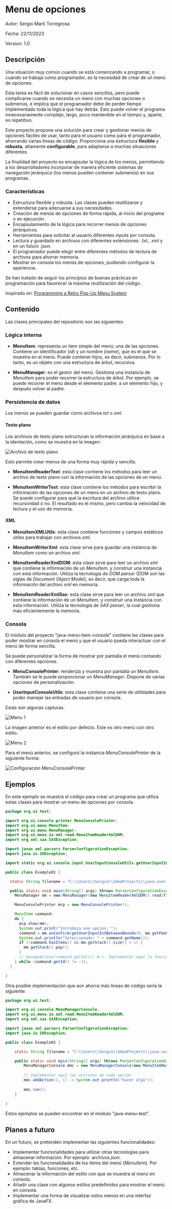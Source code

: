# Menu de opciones

Autor: Sergio Martí Torregrosa

Fecha: 22/11/2023

Version: 1.0

## Descripción

Una situación muy común cuando se está comenzando a programar, o cuando se trabaja como programador, es la necesidad de 
crear de un menú de opciones. 

Esta tarea es fácil de solucionar en casos sencillos, pero puede complicarse cuando se necesita un menú con muchas 
opciones o submenús, e implica que el programador debe de perder tiempo implementado toda la lógica que hay detrás.
Esto puede volver el programa innecesariamente complejo, largo, poco mantenible en el tiempo y, aparte, es repetitivo. 

Este proyecto propone una solución para crear y gestionar menús de opciones fáciles de usar, tanto para el usuario como 
para el programador, ahorrando varias líneas de código. Proporciona una estructura **flexible** y **robusta**, 
altamente **configurable**, para adaptarse a muchas situaciones diferentes.

La finalidad del proyecto es encapsular la lógica de los menús, permitiendo a los desarrolladores incorporar de manera 
eficiente sistemas de navegación jerárquica (los menús pueden contener submenús) en sus programas.

### Características

- Estructura flexible y robusta. Las clases pueden reutilizarse y extenderse para adecuarse a sus necesidades.
- Creación de menús de opciones de forma rápida, al inicio del programa o en ejecución.
- Encapsulamiento de la lógica para recorrer menús de opciones jerárquicos. 
- Herramientas para solicitar al usuario diferentes *inputs* por consola.
- Lectura y guardado en archivos con diferentes extensiones: .txt, .xml y en un futuro .json.
- El programador puede elegir entre diferentes métodos de lectura de archivos para ahorrar memoria.
- Mostrar en consola los menús de opciones, pudiendo configurar la apariencia.
 
Se han tratado de seguir los principios de buenas prácticas en programación para favorecer la máxima reutilización 
del código.

Inspirado en: [Programming a Retro Pop-Up Menu System](https://github.com/OneLoneCoder/Javidx9/blob/master/PixelGameEngine/SmallerProjects/OneLoneCoder_PGE_RetroMenu.cpp)

## Contenido

Las clases principales del repositorio son las siguientes:

### Lógica interna

- **MenuItem**: representa un item simple del menú; una de las opciones. Contiene un identificador (*id*) y un nombre 
  (*name*), que es el que se muestra en el menú. Puede contener hijos, es decir, submenús. Por lo tanto, es un objeto 
  con una estructura de árbol, recursiva.
    
- **MenuManager**: es el gestor del menú. Gestiona una instancia de *MenuItem* para poder recorrer la estructura de árbol. 
  Por ejemplo, se puede recorrer el menú desde el elemento padre, a un elemento hijo, y después volver al padre.

### Persistencia de datos

Los menús se pueden guardar como archivos *txt* o *xml*.

#### Texto plano

Los archivos de texto plano estructuran la información jerárquica en base a la identación, como se muestra en la imagen:

![Archivo de texto plano](./captures/captura_03_txt_file.PNG)

Esto permite crear menus de una forma muy rápida y sencilla.

- **MenuItemReaderText**: esta clase contiene los métodos para leer un archivo de texto plano con la información de las 
  opciones de un menú.
  
- **MenuItemWriterText**: esta clase contiene los métodos para escribir la información de las opciones de un menú en un 
  archivo de texto plano. Se puede configurar para qué la escritura del archivo utilice recursividad o no. El resultado 
  es el mismo, pero cambia la velocidad de lectura y el uso de memoria.

#### XML

- **MenuItemXMLUtils**: esta clase contiene funciones y campos estáticos útiles para trabajar con archivos *xml*.

- **MenuItemWriterXml**: esta clase sirve para guardar una instancia de *MenuItem* como un archivo *xml*.

- **MenuItemReaderXmlDOM**: esta clase sirve para leer un archivo *xml* que contiene la información de un *MenuItem*, y 
  construir una instancia con esta información. Utiliza la tecnología de *DOM parser* (DOM son las siglas de 
  *Document Object Model*), es decir, que carga toda la información del archivo *xml* en memoria.
  
- **MenuItemReaderXmlSax**: esta clase sirve para leer un archivo *xml* que contiene la información de un *MenuItem*, y
  construir una instancia con esta información. Utiliza la tecnología de *SAX parser*, la cual gestiona más 
  eficientemente la memoria.
  
### Consola

El módulo del proyecto "java-menú-item-console" contiene las clases para poder mostrar en consola el menú y que el 
usuario pueda interactuar con el menú de forma sencilla.

Se puede personalizar la forma de mostrar por pantalla el menú contando con diferentes opciones.

- **MenuConsolePrinter**: renderiza y muestra por pantalla un *MenuItem*. También se le puede proporcionar un 
  *MenuManager*. Dispone de varias opciones de personalización.
  
- **UserInputConsoleUtils**: esta clase contiene una serie de utilidades para poder manejar las entradas de usuario 
  por consola.
  
Estas son algunas capturas.

![Menu 1](./captures/captura_01.PNG)

La imagen anterior es el estilo por defecto. Este es otro menú con otro estilo.

![Menu 2](./captures/captura_02.PNG)

Para el menú anterior, se configuró la instancia *MenuConsolePrinter* de la siguiente forma:

![Configuración MenuConsolePrinter](./captures/Configuracion_MenuConsolePrinter.PNG)

## Ejemplos

En este ejemplo se muestra el código para crear un programa que utiliza estas clases para mostrar un menu de opciones 
por consola.

```java
package org.ui.test;

import org.ui.console.printer.MenuConsolePrinter;
import org.ui.menu.MenuItem;
import org.ui.menu.MenuManager;
import org.ui.menu.io.xml.read.MenuItemReaderXmlDOM;
import org.xml.sax.SAXException;

import javax.xml.parsers.ParserConfigurationException;
import java.io.IOException;

import static org.ui.console.input.UserInputConsoleUtils.getUserInputIntBetweenBounds;

public class Example01 {

  static String filename = "C:\\Users\\Sergio\\IdeaProjects\\java-user-interface\\files\\menu_magic_test.xml";

  public static void main(String[] args) throws ParserConfigurationException, IOException, SAXException {
    MenuManager mm = new MenuManager(new MenuItemReaderXmlDOM().read(filename));

    MenuConsolePrinter mcp = new MenuConsolePrinter();

    MenuItem command;
    do {
      mcp.show(mm);
      System.out.print("Introduza una opción: ");
      command = mm.onConfirm(getUserInputIntBetweenBounds(0, mm.getPeekNumChildren()) - 1);
      System.out.println("Seleccionado: " + command.getName());
      if (!command.hasItems() && mm.getStack().size() > 1) {
        mm.getStack().pop();
      }
      // manageAction(command.getId()); # <- Implementar aquí la funcionalidad
    } while (command.getId() != -1);
  }

}
```

Otra posible implementación que aún ahorra más líneas de código seria la siguiente:

```java
package org.ui.test;

import org.ui.console.MenuManagerConsole;
import org.ui.menu.io.xml.read.MenuItemReaderXmlDOM;
import org.xml.sax.SAXException;

import javax.xml.parsers.ParserConfigurationException;
import java.io.IOException;

public class Example02 {

    static String filename = "C:\\Users\\Sergio\\IdeaProjects\\java-user-interface\\files\\menu_magic_test.xml";

    public static void main(String[] args) throws ParserConfigurationException, IOException, SAXException {
        MenuManagerConsole mmc = new MenuManagerConsole(new MenuItemReaderXmlDOM().read(filename));
        
        // Implementar aquí las acciones de cada opción
        mmc.addAction(1, () -> System.out.println("hacer algo"));
        
        mmc.run();
    }
    
}
```

Estos ejemplos se pueden encontrar en el módulo "java-menu-test".

## Planes a futuro

En un futuro, se pretenden implementar las siguientes funcionalidades:

- Implementar funcionalidades para utilizar otras tecnologías para almacenar información. Por ejemplo: archivos *json*.
- Extender las funcionalidades de los items del menú (*MenuItem*). Por ejemplo: tablas, funciones, etc.
- Almacenar la información del estilo con que se muestra el menú en consola.
- Añadir una clase con algunos estilos predefinidos para mostrar el menú en consola.
- Implementar una forma de visualizar estos menús en una interfaz gráfica de JavaFX.